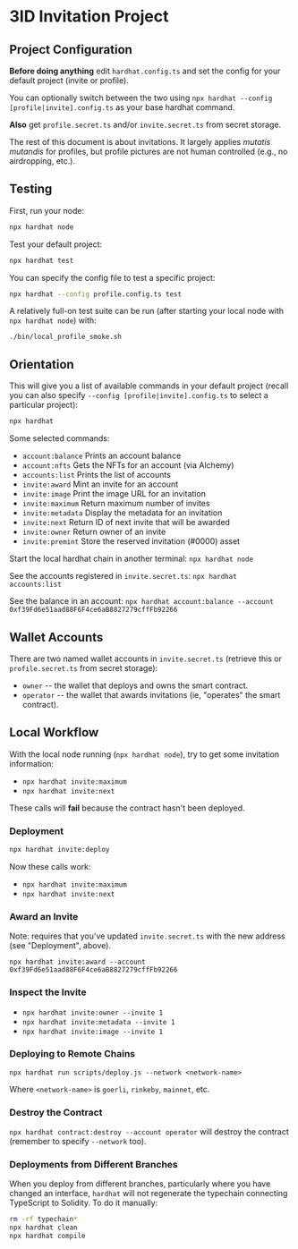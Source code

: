 # 3ID Invitation Project

## Project Configuration

**Before doing anything** edit `hardhat.config.ts` and set the config for your default project (invite or profile).

You can optionally switch between the two using `npx hardhat --config [profile|invite].config.ts` as your base hardhat command.

**Also** get `profile.secret.ts` and/or `invite.secret.ts` from secret storage.

The rest of this document is about invitations. It largely applies _mutatis mutandis_ for profiles, but profile pictures are not human controlled (e.g., no airdropping, etc.).

## Testing

First, run your node:

```bash
npx hardhat node
```

Test your default project:

```bash
npx hardhat test
```

You can specify the config file to test a specific project:

```bash
npx hardhat --config profile.config.ts test
```

A relatively full-on test suite can be run (after starting your local node with `npx hardhat node`) with:

```
./bin/local_profile_smoke.sh
```

## Orientation

This will give you a list of available commands in your default project (recall you can also specify `--config [profile|invite].config.ts` to select a particular project):

```bash
npx hardhat
```

Some selected commands:

* `account:balance`       Prints an account balance
* `account:nfts`          Gets the NFTs for an account (via Alchemy)
* `accounts:list`         Prints the list of accounts
* `invite:award`          Mint an invite for an account
* `invite:image`          Print the image URL for an invitation
* `invite:maximum`        Return maximum number of invites
* `invite:metadata`       Display the metadata for an invitation
* `invite:next`           Return ID of next invite that will be awarded
* `invite:owner`          Return owner of an invite
* `invite:premint`        Store the reserved invitation (#0000) asset

Start the local hardhat chain in another terminal: `npx hardhat node`

See the accounts registered in `invite.secret.ts`: `npx hardhat accounts:list`

See the balance in an account: `npx hardhat account:balance --account 0xf39Fd6e51aad88F6F4ce6aB8827279cffFb92266`

## Wallet Accounts

There are two named wallet accounts in `invite.secret.ts` (retrieve this or `profile.secret.ts` from secret storage):

* `owner` -- the wallet that deploys and owns the smart contract.
* `operator` -- the wallet that awards invitations (ie, "operates" the smart contract).

## Local Workflow

With the local node running (`npx hardhat node`), try to get some invitation information:

* `npx hardhat invite:maximum`
* `npx hardhat invite:next`

These calls will **fail** because the contract hasn't been deployed.

### Deployment

```bash
npx hardhat invite:deploy
```

Now these calls work:

* `npx hardhat invite:maximum`
* `npx hardhat invite:next`

### Award an Invite

Note: requires that you've updated `invite.secret.ts` with the new address (see "Deployment", above).

`npx hardhat invite:award --account 0xf39Fd6e51aad88F6F4ce6aB8827279cffFb92266`

### Inspect the Invite

* `npx hardhat invite:owner --invite 1`
* `npx hardhat invite:metadata --invite 1`
* `npx hardhat invite:image --invite 1`

### Deploying to Remote Chains

`npx hardhat run scripts/deploy.js --network <network-name>`

Where `<network-name>` is `goerli`, `rinkeby`, `mainnet`, etc.

### Destroy the Contract

`npx hardhat contract:destroy --account operator` will destroy the contract (remember to specify `--network` too).

### Deployments from Different Branches

When you deploy from different branches, particularly where you have
changed an interface, `hardhat` will not regenerate the typechain
connecting TypeScript to Solidity. To do it manually:

```bash
rm -rf typechain*
npx hardhat clean
npx hardhat compile
```
